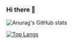 ### Hi there 👋
![Anurag's GitHub stats](https://github-readme-stats.vercel.app/api?username=jddavis23&show_icons=true&theme=github_dark)

[![Top Langs](https://github-readme-stats.vercel.app/api/top-langs/?username=jddavis23&layout=compact)](https://github.com/anuraghazra/github-readme-stats)

<!--
**jddavis23/jddavis23** is a ✨ _special_ ✨ repository because its `README.md` (this file) appears on your GitHub profile.

Here are some ideas to get you started:

- 🔭 I’m currently working on ...
- 🌱 I’m currently learning ...
- 👯 I’m looking to collaborate on ...
- 🤔 I’m looking for help with ...
- 💬 Ask me about ...
- 📫 How to reach me: ...
- 😄 Pronouns: ...
- ⚡ Fun fact: ...
-->
